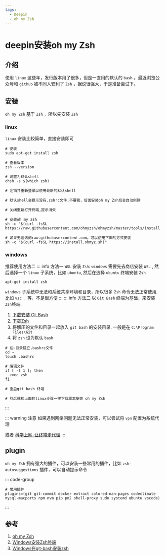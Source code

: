 ```yaml
---
tags:
  - Deepin
  - oh my Zsh
---
```

# deepin安装oh my Zsh

## 介绍
使用 `linux` 这些年，发行版本用了很多，但是一直用的默认的 `bash` ，最近浏览公众号和 `github` 被不同人安利了 `Zsh` ，据说很强大，于是准备尝试下。

## 安装

`oh my Zsh` 基于 `Zsh` ，所以先安装 `Zsh`

### linux
`linux` 安装比较简单，直接安装即可

```shell
# 安装
sudo apt-get install zsh

# 查看版本
zsh --version

# 设置为默认shell
chsh -s $(which zsh)

# 注销并重新登录以使用最新的默认shell

# 默认shell会提示没有.zshrc文件,不要管，后面安装oh my Zsh后会自动创建

# 关闭重新打开终端,提示消失

# 安装oh my Zsh
sh -c "$(curl -fsSL https://raw.githubusercontent.com/ohmyzsh/ohmyzsh/master/tools/install.sh)"

# 如果无法访问raw.githubusercontent.com，可以使用下面的方式安装
sh -c "$(curl -fsSL https://install.ohmyz.sh)"

```

### windows
推荐使用方法二
::: info 方法一
`WSL` 安装 `Zsh`:  `windows` 需要先去商店安装 `WSL` , 然后选择一个 `linux` 子系统，比如 `ubuntu`, 然后在选择 `ubuntu` 终端安装 `Zsh`
```shell
apt-get install zsh
```
`windows` 子系统中无法和系统共享环境和目录，所以很多 `Zsh` 命令无法正常使用, 比如 `vsc .` 等，不是很方便
:::
::: info 方法二
以 `Git Bash` 终端为基础，来安装 `Zsh`终端
1. [下载安装 Git Bash](/Articles/Git/Git安装和配置)
1. [下载Zsh](https://packages.msys2.org/package/zsh?repo=msys&variant=x86_64)
1. 将解压的文件和目录一起放入 `git bash` 的安装目录, 一般是在 `C:\Program Files\Git`
1. 将 `zsh` 设为默认 `bash`
```shell
# 在~目录建立.bashrc文件
cd ~
touch .bashrc

# 编辑文件
if [ -t 1 ]; then
  exec zsh
fi

# 重启git bash 终端

# 然后就和上面的linux步骤一样下载脚本安装 oh my Zsh
```
:::

::: warning 注意
如果遇到网络问题无法正常安装，可以尝试将 `vpn` 配置为系统代理

或者 [科学上网-让终端走代理](/Articles/Wall/科学上网-让终端走代理)
:::

## plugin
`oh my Zsh` 拥有强大的插件，可以安装一些常用的插件，比如 `zsh-autosuggestions` 插件，可以自动提示命令

::: code-group
```shell [.zshrc]
# 常用插件
plugins=(git git-commit docker extract colored-man-pages codeclimate mysql-macports npm nvm pip pm2 shell-proxy sudo systemd ubuntu vscode)
```
:::

## 参考
1. [oh my Zsh](https://github.com/ohmyzsh/ohmyzsh/wiki/Installing-ZSH)
1. [Windows安装Zsh终端](https://zhuanlan.zhihu.com/p/625583037)
1. [Windows在git-bash安装zsh](https://packages.msys2.org/package/zsh?repo=msys&variant=x86_64)
